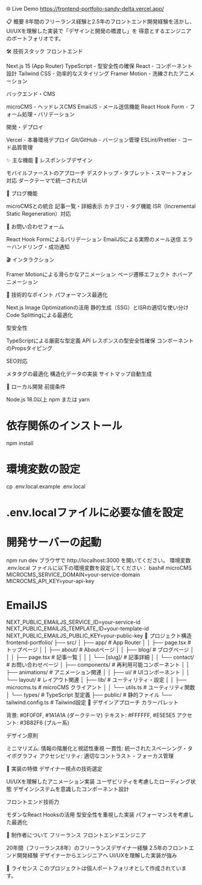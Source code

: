 <artifact identifier="readme-markdown" type="text/markdown" title="README.md">

🌐 Live Demo
https://frontend-portfolio-sandy-delta.vercel.app/

📋 概要
8年間のフリーランス経験と2.5年のフロントエンド開発経験を活かし、
UI/UXを理解した実装で「デザインと開発の橋渡し」を
得意とするエンジニアのポートフォリオです。

🛠️ 技術スタック
フロントエンド

Next.js 15 (App Router)
TypeScript - 型安全性の確保
React - コンポーネント設計
Tailwind CSS - 効率的なスタイリング
Framer Motion - 洗練されたアニメーション

バックエンド・CMS

microCMS - ヘッドレスCMS
EmailJS - メール送信機能
React Hook Form - フォーム処理・バリデーション

開発・デプロイ

Vercel - 本番環境デプロイ
Git/GitHub - バージョン管理
ESLint/Prettier - コード品質管理

✨ 主な機能
📱 レスポンシブデザイン

モバイルファーストのアプローチ
デスクトップ・タブレット・スマートフォン対応
ダークテーマで統一されたUI

📝 ブログ機能

microCMSとの統合
記事一覧・詳細表示
カテゴリ・タグ機能
ISR（Incremental Static Regeneration）対応

📧 お問い合わせフォーム

React Hook Formによるバリデーション
EmailJSによる実際のメール送信
エラーハンドリング・成功通知

🎬 インタラクション

Framer Motionによる滑らかなアニメーション
ページ遷移エフェクト
ホバーアニメーション

🎯 技術的なポイント
パフォーマンス最適化

Next.js Image Optimizationの活用
静的生成（SSG）とISRの適切な使い分け
Code Splittingによる最適化

型安全性

TypeScriptによる厳密な型定義
API レスポンスの型安全性確保
コンポーネントのPropsタイピング

SEO対応

メタタグの最適化
構造化データの実装
サイトマップ自動生成

🚀 ローカル開発
前提条件

Node.js 18.0以上
npm または yarn

# 依存関係のインストール

npm install

# 環境変数の設定

cp .env.local.example .env.local

# .env.localファイルに必要な値を設定

# 開発サーバーの起動

npm run dev
ブラウザで http://localhost:3000 を開いてください。
環境変数
.env.local ファイルに以下の環境変数を設定してください：
bash# microCMS
MICROCMS_SERVICE_DOMAIN=your-service-domain
MICROCMS_API_KEY=your-api-key

# EmailJS

NEXT_PUBLIC_EMAILJS_SERVICE_ID=your-service-id
NEXT_PUBLIC_EMAILJS_TEMPLATE_ID=your-template-id
NEXT_PUBLIC_EMAILJS_PUBLIC_KEY=your-public-key
📁 プロジェクト構造
frontend-portfolio/
├── src/
│ ├── app/ # App Router
│ │ ├── page.tsx # トップページ
│ │ ├── about/ # Aboutページ
│ │ ├── blog/ # ブログページ
│ │ │ ├── page.tsx # 記事一覧
│ │ │ └── [slug]/ # 記事詳細
│ │ └── contact/ # お問い合わせページ
│ ├── components/ # 再利用可能コンポーネント
│ │ ├── animations/ # アニメーション関連
│ │ ├── ui/ # UIコンポーネント
│ │ └── layout/ # レイアウト関連
│ ├── lib/ # ユーティリティ・設定
│ │ ├── microcms.ts # microCMS クライアント
│ │ └── utils.ts # ユーティリティ関数
│ └── types/ # TypeScript 型定義
├── public/ # 静的ファイル
└── tailwind.config.ts # Tailwind設定
🎨 デザインアプローチ
カラーパレット

背景: #0F0F0F, #1A1A1A (ダークテーマ)
テキスト: #FFFFFF, #E5E5E5
アクセント: #3B82F6 (ブルー系)

デザイン原則

ミニマリズム: 情報の階層化と視認性重視
一貫性: 統一されたスペーシング・タイポグラフィ
アクセシビリティ: 適切なコントラスト・フォーカス管理

🔧 実装の特徴
デザイナー視点の技術選定

UI/UXを理解したアニメーション実装
ユーザビリティを考慮したローディング状態
デザインシステムを意識したコンポーネント設計

フロントエンド技術力

モダンなReact Hooksの活用
型安全性を重視した実装
パフォーマンスを考慮した最適化

👤 制作者について
フリーランス フロントエンドエンジニア

20年間（フリーランス8年）のフリーランスデザイナー経験
2.5年のフロントエンド開発経験
デザイナーからエンジニアへ
UI/UXを理解した実装が強み

📄 ライセンス
このプロジェクトは個人ポートフォリオとして作成されています。
</artifact>
